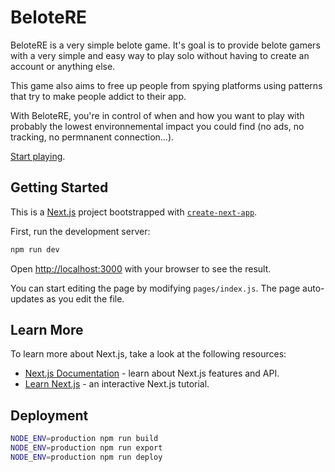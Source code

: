 # BeloteRE

BeloteRE is a very simple belote game. It's goal is to provide belote gamers
with a very simple and easy way to play solo without having to create an account
or anything else.

This game also aims to free up people from spying platforms using patterns that
try to make people addict to their app.

With BeloteRE, you're in control of when and how you want to play with probably
the lowest environnemental impact you could find (no ads, no tracking, no
permnanent connection...).

[Start playing](https://belote.insertafter.com).

## Getting Started

This is a [Next.js](https://nextjs.org/) project bootstrapped with
[`create-next-app`](https://github.com/vercel/next.js/tree/canary/packages/create-next-app).

First, run the development server:

```bash
npm run dev
```

Open [http://localhost:3000](http://localhost:3000) with your browser to see the
result.

You can start editing the page by modifying `pages/index.js`. The page
auto-updates as you edit the file.

## Learn More

To learn more about Next.js, take a look at the following resources:

- [Next.js Documentation](https://nextjs.org/docs) - learn about Next.js
  features and API.
- [Learn Next.js](https://nextjs.org/learn) - an interactive Next.js tutorial.

## Deployment

```sh
NODE_ENV=production npm run build
NODE_ENV=production npm run export
NODE_ENV=production npm run deploy
```
